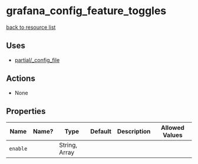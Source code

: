 # grafana_config_feature_toggles

[back to resource list](https://github.com/sous-chefs/grafana#resources)

## Uses

- [partial/_config_file](partial/_config_file.md)

## Actions

- None

## Properties

| Name     | Name? | Type          | Default | Description | Allowed Values |
| -------- | ----- | ------------- | ------- | ----------- | -------------- |
| `enable` |       | String, Array |         |             |                |
